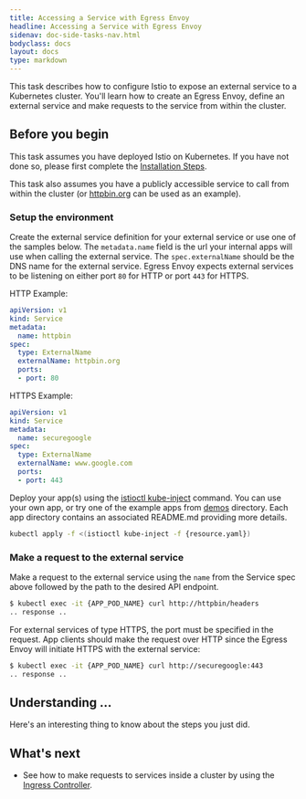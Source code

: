 ```yaml
---
title: Accessing a Service with Egress Envoy
headline: Accessing a Service with Egress Envoy
sidenav: doc-side-tasks-nav.html
bodyclass: docs
layout: docs
type: markdown
---
```



This task describes how to configure Istio to expose an external service to a Kubernetes cluster. You'll learn how 
to create an Egress Envoy, define an external service and make requests to the service from within the cluster.


## Before you begin

This task assumes you have deployed Istio on Kubernetes.  If you have not done so, please first complete
the [Installation Steps]({{site.bareurl}}/docs/tasks/istio-installation.html).

This task also assumes you have a publicly accessible service to call from within the cluster 
(or [httpbin.org](http://httpbin.org) can be used as an example). 

### Setup the environment

Create the external service definition for your external service or use one of the samples below.  The `metadata.name` 
field is the url your internal apps will use when calling the external service.  The `spec.externalName` should be the 
DNS name for the external service.  Egress Envoy expects external services to be listening on either port `80` for 
HTTP or port `443` for HTTPS.

HTTP Example: 

```yaml
apiVersion: v1
kind: Service
metadata:
  name: httpbin
spec:
  type: ExternalName
  externalName: httpbin.org
  ports:
  - port: 80
```

HTTPS Example:

```yaml
apiVersion: v1
kind: Service
metadata:
  name: securegoogle
spec:
  type: ExternalName
  externalName: www.google.com
  ports:
  - port: 443
```

Deploy your app(s) using the [istioctl kube-inject]({{site.bareurl}}/docs/reference/istioctl.html#kube-inject) command.
You can use your own app, or try one of the example apps from [demos](https://github.com/istio/istio/tree/master/demos) 
directory. Each app directory contains an associated README.md providing more details.

```bash
kubectl apply -f <(istioctl kube-inject -f {resource.yaml})
```


### Make a request to the external service

Make a request to the external service using the `name` from the Service spec above followed by the path to the 
desired API endpoint.

```bash
$ kubectl exec -it {APP_POD_NAME} curl http://httpbin/headers
.. response ..
```

For external services of type HTTPS, the port must be specified in the request.  App clients should make the request
over HTTP since the Egress Envoy will initiate HTTPS with the external service:

```bash
$ kubectl exec -it {APP_POD_NAME} curl http://securegoogle:443
.. response ..
```

## Understanding ...

Here's an interesting thing to know about the steps you just did.

## What's next
* See how to make requests to services inside a cluster by using the [Ingress Controller]({{site.bareurl}}/docs/tasks/ingress.html).